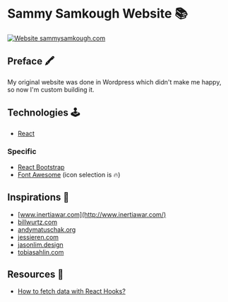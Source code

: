 # Sammy Samkough Website 📚

[![Website sammysamkough.com](https://img.shields.io/website-up-down-green-red/http/shields.io.svg)](http://sammysamkough.com)

## Preface 🖍️

My original website was done in Wordpress which didn't make me happy, so now I'm custom building it.

## Technologies 🕹️

- [React](https://reactjs.org/)

### Specific

- [React Bootstrap](https://react-bootstrap.github.io/)
- [Font Awesome](https://github.com/FortAwesome/react-fontawesome) (icon selection is 🔥)

## Inspirations 🎉

- [www.inertiawar.com](http://www.inertiawar.com/)
- [billwurtz.com](https://billwurtz.com/)
- [andymatuschak.org](https://andymatuschak.org/)
- [jessieren.com](http://jessieren.com/)
- [jasonlim.design](http://jasonlim.design/)
- [tobiasahlin.com](https://tobiasahlin.com/)

## Resources 🔖

- [How to fetch data with React Hooks?](https://www.robinwieruch.de/react-hooks-fetch-data)
